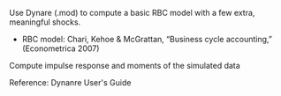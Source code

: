 Use Dynare (.mod) to compute a basic RBC model with a few extra, meaningful shocks.
  - RBC model: Chari, Kehoe & McGrattan, “Business cycle accounting,” (Econometrica 2007)
  
Compute impulse response and moments of the simulated data


Reference: Dynanre User's Guide
